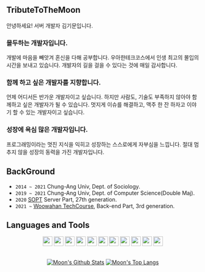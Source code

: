## TributeToTheMoon

안녕하세요! 서버 개발자 김기문입니다.

### 몰두하는 개발자입니다.

개발에 마음을 빼앗겨 혼신을 다해 공부합니다. 우아한테크코스에서 인생 최고의 몰입의 시간을 보내고 있습니다. 개발자의 길을 걸을 수 있다는 것에 매일 감사합니다.

### 함께 하고 싶은 개발자를 지향합니다.

언제 어디서든 반가운 개발자이고 싶습니다. 하지만 사람도, 기술도 부족하지 않아야 함께하고 싶은 개발자가 될 수 있습니다. 멋지게 이슈를 해결하고, 맥주 한 잔 하자고 이야기 할 수 있는 개발자이고 싶습니다.

### 성장에 욕심 많은 개발자입니다.

 프로그래밍이라는 멋진 지식을 익히고 성장하는 스스로에게 자부심을 느낍니다. 절대 멈추지 않을 성장의 동력을 가진 개발자입니다.
 
## BackGround

- `2014 ~ 2021` Chung-Ang Univ, Dept. of Sociology.
- `2019 ~ 2021` Chung-Ang Univ, Dept. of Computer Science(Double Maj).
- `2020` [SOPT](http://sopt.org/wp/) Server Part, 27th generation.
- `2021 ~`   [Woowahan TechCourse](https://woowacourse.github.io/), Back-end Part, 3rd generation.

## Languages and Tools

<div align=center>
<code><img height="25" src="https://img.icons8.com/color/240/000000/java.png"></code>
<code><img height="25" src="https://img.icons8.com/color/240/000000/python.png"></code>
<code><img height="25" src="https://img.icons8.com/color/240/000000/c-programming.png"></code>
<code><img height="25" src="https://img.icons8.com/color/240/000000/javascript.png"></code>
<code><img height="25" src="https://img.icons8.com/color/240/000000/typescript.png"></code>
<code><img height="25" src="https://img.icons8.com/color/240/000000/spring-logo.png"></code>
<code><img height="25" src="https://img.icons8.com/color/240/000000/mysql-logo.png"></code>
<code><img height="25" src="https://img.icons8.com/color/240/000000/maria-db.png"></code>
<code><img height="25" src="https://img.icons8.com/color/240/000000/nodejs.png"></code>
<code><img height="25" src="https://img.icons8.com/color/240/000000/mac-logo.png"></code>
<code><img height="25" src="https://img.icons8.com/color/240/000000/amazon-web-services.png"></code>
</div>

</br>

<div align=center>
  
[![Moon's Github Stats](https://github-readme-stats.vercel.app/api?username=tributetothemoon&show_icons=true&theme=dark)](https://github.com/anuraghazra/github-readme-stats)
[![Moon's Top Langs](https://github-readme-stats.vercel.app/api/top-langs/?username=tributetothemoon&theme=dark&langs_count=8&layout=compact)](https://github.com/anuraghazra/github-readme-stats)

</div>

<!--
**tributetothemoon/tributetothemoon** is a ✨ _special_ ✨ repository because its `README.md` (this file) appears on your GitHub profile.

Here are some ideas to get you started:

- 🔭 I’m currently working on ...
- 🌱 I’m currently learning ...
- 👯 I’m looking to collaborate on ...
- 🤔 I’m looking for help with ...
- 💬 Ask me about ...
- 📫 How to reach me: ...
- 😄 Pronouns: ...
- ⚡ Fun fact: ...
-->
